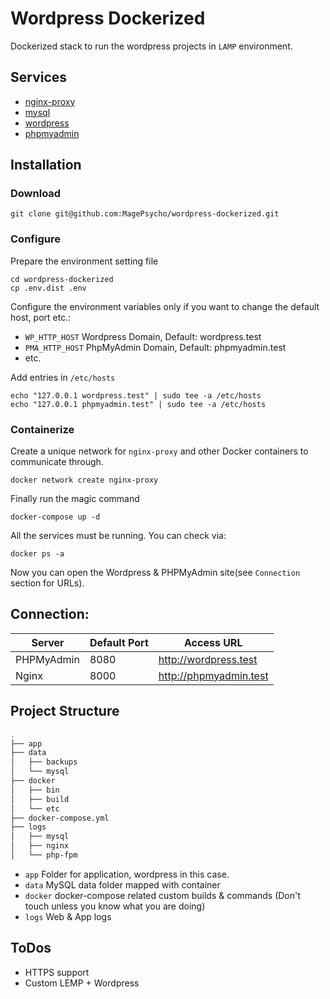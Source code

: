 # Wordpress Dockerized
Dockerized stack to run the wordpress projects in `LAMP` environment.

## Services
- [nginx-proxy](https://hub.docker.com/r/jwilder/nginx-proxy)
- [mysql](https://hub.docker.com/_/mysql)
- [wordpress](https://hub.docker.com/_/wordpress)
- [phpmyadmin](https://hub.docker.com/r/phpmyadmin/phpmyadmin)

## Installation
### Download  
```
git clone git@github.com:MagePsycho/wordpress-dockerized.git
```

### Configure  
Prepare the environment setting file 
```
cd wordpress-dockerized
cp .env.dist .env
```

Configure the environment variables only if you want to change the default host, port etc.:
- `WP_HTTP_HOST` Wordpress Domain, Default: wordpress.test
- `PMA_HTTP_HOST` PhpMyAdmin Domain, Default: phpmyadmin.test
- etc.

Add entries in `/etc/hosts`
```
echo "127.0.0.1 wordpress.test" | sudo tee -a /etc/hosts
echo "127.0.0.1 phpmyadmin.test" | sudo tee -a /etc/hosts
```

### Containerize  
Create a unique network for `nginx-proxy` and other Docker containers to communicate through.
```
docker network create nginx-proxy
```

Finally run the magic command
```
docker-compose up -d
```

All the services must be running. You can check via:
```
docker ps -a
```
Now you can open the Wordpress & PHPMyAdmin site(see `Connection` section for URLs).

## Connection:

| Server     | Default Port | Access URL|
|------------|------| -------------- |
| PHPMyAdmin | 8080 | http://wordpress.test |
| Nginx      | 8000 | http://phpmyadmin.test |


## Project Structure
```bash
.
├── app
├── data
│   ├── backups
│   └── mysql
├── docker
│   ├── bin
│   ├── build
│   └── etc
├── docker-compose.yml
├── logs
│   ├── mysql
│   ├── nginx
│   └── php-fpm

```

- `app` Folder for application, wordpress in this case.
- `data` MySQL data folder mapped with container
- `docker` docker-compose related custom builds & commands (Don't touch unless you know what you are doing)
- `logs` Web & App logs

## ToDos
- HTTPS support
- Custom LEMP + Wordpress
